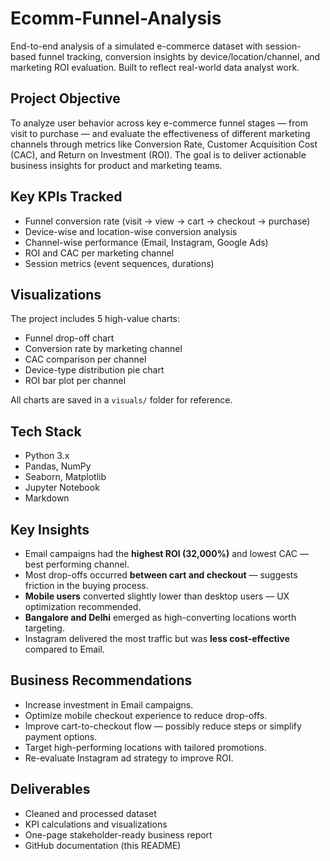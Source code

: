 # Ecomm-Funnel-Analysis
End-to-end analysis of a simulated e-commerce dataset with session-based funnel tracking, conversion insights by device/location/channel, and marketing ROI evaluation. Built to reflect real-world data analyst work.



##  Project Objective

To analyze user behavior across key e-commerce funnel stages — from visit to purchase — and evaluate the effectiveness of different marketing channels through metrics like Conversion Rate, Customer Acquisition Cost (CAC), and Return on Investment (ROI). The goal is to deliver actionable business insights for product and marketing teams.



##  Key KPIs Tracked

-  Funnel conversion rate (visit → view → cart → checkout → purchase)
-  Device-wise and location-wise conversion analysis
-  Channel-wise performance (Email, Instagram, Google Ads)
-  ROI and CAC per marketing channel
-  Session metrics (event sequences, durations)



##  Visualizations

The project includes 5 high-value charts:

-  Funnel drop-off chart
-  Conversion rate by marketing channel
-  CAC comparison per channel
-  Device-type distribution pie chart
-  ROI bar plot per channel

All charts are saved in a `visuals/` folder for reference.



##  Tech Stack

- Python 3.x
- Pandas, NumPy
- Seaborn, Matplotlib
- Jupyter Notebook
- Markdown



##  Key Insights

- Email campaigns had the **highest ROI (32,000%)** and lowest CAC — best performing channel.
- Most drop-offs occurred **between cart and checkout** — suggests friction in the buying process.
- **Mobile users** converted slightly lower than desktop users — UX optimization recommended.
- **Bangalore and Delhi** emerged as high-converting locations worth targeting.
- Instagram delivered the most traffic but was **less cost-effective** compared to Email.



##  Business Recommendations

- Increase investment in Email campaigns.
- Optimize mobile checkout experience to reduce drop-offs.
- Improve cart-to-checkout flow — possibly reduce steps or simplify payment options.
- Target high-performing locations with tailored promotions.
- Re-evaluate Instagram ad strategy to improve ROI.



##  Deliverables

-  Cleaned and processed dataset
-  KPI calculations and visualizations
-  One-page stakeholder-ready business report
-  GitHub documentation (this README)

